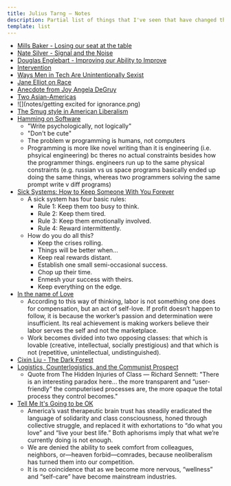 ```yaml
---
title: Julius Tarng — Notes 
description: Partial list of things that I've seen that have changed the way I've seen things (in chronological order, oldest first)
template: list
---
```


- [Mills Baker - Losing our seat at the table](https://mokriya.quora.com/Designer-Duds-Losing-Our-Seat-at-the-Table?srid=h1hP)
- [Nate Silver - Signal and the Noise](https://www.amazon.com/Signal-Noise-Many-Predictions-Fail-but/dp/0143125087)
- [Douglas Englebart - Improving our Ability to Improve](https://dougengelbart.org/pubs/augment-133320.html)
- [Intervention](https://www.facebook.com/100005039869392/videos/441723146005677/)
- [Ways Men in Tech Are Unintentionally Sexist](https://notapattern.net/2014/10/14/ways-men-in-tech-are-unintentionally-sexist/)
- [Jane Elliot on Race](https://www.facebook.com/Taino.XX/videos/951479971586394/)
- [Anecdote from Joy Angela DeGruy](https://www.facebook.com/Upworthy/videos/1141203362587187/)
- [Two Asian-Americas](https://www.newyorker.com/books/page-turner/the-two-asian-americas)
- ![](notes/getting excited for ignorance.png)
- [The Smug style in American Liberalism](https://www.vox.com/2016/4/21/11451378/smug-american-liberalism)
- [Hamming on Software](https://www.youtube.com/watch?v=2e5_Z6oZ0rM)
  - "Write psychologically, not logically"  
  - "Don't be cute"  
  - The problem w programming is humans, not computers  
  - Programming is more like novel writing than it is engineering (i.e. phsyical engineering) bc theres no actual constraints besides how the programmer things. engineers run up to the same physical constraints (e.g. russian vs us space programs basically ended up doing the same things, whereas two programmers solving the same prompt write v diff programs)
- [Sick Systems: How to Keep Someone With You Forever](https://www.issendai.com/psychology/sick-systems.html)
  - A sick system has four basic rules:
    - Rule 1: Keep them too busy to think.
    - Rule 2: Keep them tired.
    - Rule 3: Keep them emotionally involved.
    - Rule 4: Reward intermittently.
  - How do you do all this?
    - Keep the crises rolling.
    - Things will be better when...
    - Keep real rewards distant.
    - Establish one small semi-occasional success.
    - Chop up their time.
    - Enmesh your success with theirs.
    - Keep everything on the edge.
- [In the name of Love](https://www.jacobinmag.com/2014/01/in-the-name-of-love/)
  - According to this way of thinking, labor is not something one does for compensation, but an act of self-love. If profit doesn’t happen to follow, it is because the worker’s passion and determination were insufficient. Its real achievement is making workers believe their labor serves the self and not the marketplace.
  - Work becomes divided into two opposing classes: that which is lovable (creative, intellectual, socially prestigious) and that which is not (repetitive, unintellectual, undistinguished).
- [Cixin Liu - The Dark Forest](https://www.amazon.com/dp/B00R13OYU6)
- [Logistics, Counterlogistics, and the Communist Prospect](https://endnotes.org.uk/issues/3/en/jasper-bernes-logistics-counterlogistics-and-the-communist-prospect)
  - Quote from The Hidden Injuries of Class — Richard Sennett: "There is an interesting paradox here... the more transparent and “user-friendly” the computerised processes are, the more opaque the total process they control becomes."
- [Tell Me It's Going to be OK](https://thebaffler.com/salvos/tell-me-its-going-to-be-ok-tokumitsu)
  - America’s vast therapeutic brain trust has steadily eradicated the language of solidarity and class consciousness, honed through collective struggle, and replaced it with exhortations to “do what you love” and “live your best life.” Both aphorisms imply that what we’re currently doing is not enough.
  - We are denied the ability to seek comfort from colleagues, neighbors, or—heaven forbid—comrades, because neoliberalism has turned them into our competition.
  - It is no coincidence that as we become more nervous, “wellness” and “self-care” have become mainstream industries.